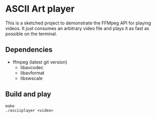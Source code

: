 ASCII Art player
================

This is a sketched project to demonstrate the FFMpeg API for playing videos.
It just consumes an arbitrary video file and plays it as fast as possible on the
terminal. 

Dependencies
------------

- ffmpeg (latest git version)
    * libavcodec
    * libavformat
    * libswscale

Build and play
--------------

    make
    ./asciiplayer <video>

